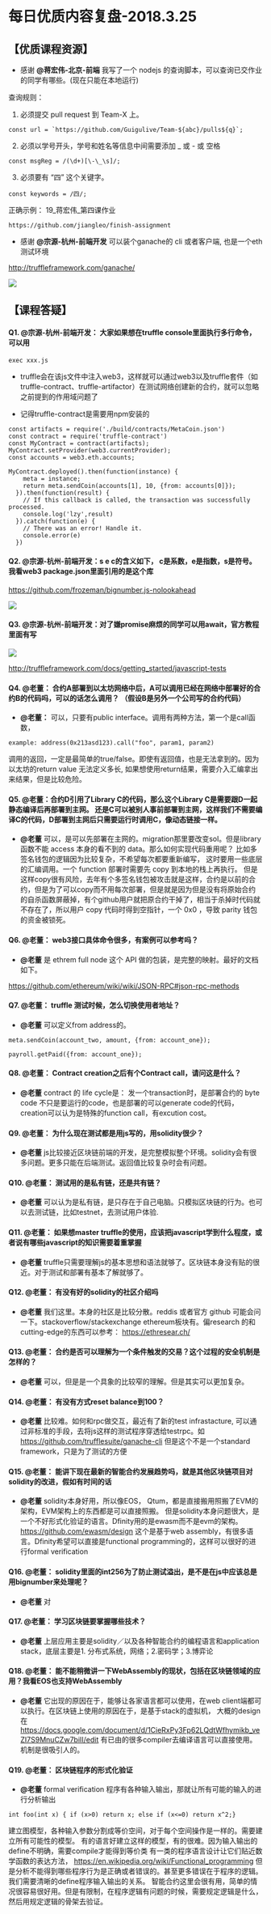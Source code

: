 # 每日优质内容复盘-2018.3.25

## 【优质课程资源】

- 感谢 **@蒋宏伟-北京-前端** 我写了一个 nodejs 的查询脚本，可以查询已交作业的同学有哪些。(现在只能在本地运行)

查询规则：

1.  必须提交 pull request 到 Team-X 上。
```
const url = `https://github.com/Guigulive/Team-${abc}/pulls${q}`;
```
2.  必须以学号开头，学号和姓名等信息中间需要添加 _ 或 - 或 空格
```
const msgReg = /(\d+)[\-\_\s]/;
```
3.  必须要有 “四” 这个关键字。
```
const keywords = /四/;
```
正确示例： 19_蒋宏伟_第四课作业
```
https://github.com/jiangleo/finish-assignment
```

- 感谢 **@宗源-杭州-前端开发**  可以装个ganache的 cli 或者客户端, 也是一个eth测试环境

http://truffleframework.com/ganache/

![](images/2018.3.25_Q2.png)

## 【课程答疑】

#### Q1. @宗源-杭州-前端开发： 大家如果想在truffle console里面执行多行命令，可以用 
```
exec xxx.js
```

- truffle会在该js文件中注入web3，这样就可以通过web3以及truffle套件（如truffle-contract、truffle-artifactor）在测试网络创建新的合约，就可以忽略之前提到的作用域问题了

- 记得truffle-contract是需要用npm安装的
```
const artifacts = require('./build/contracts/MetaCoin.json')
const contract = require('truffle-contract')
const MyContract = contract(artifacts);
MyContract.setProvider(web3.currentProvider);
const accounts = web3.eth.accounts;

MyContract.deployed().then(function(instance) {
    meta = instance;
    return meta.sendCoin(accounts[1], 10, {from: accounts[0]});
  }).then(function(result) {
    // If this callback is called, the transaction was successfully processed.
    console.log('lzy',result)
  }).catch(function(e) {
    // There was an error! Handle it.
    console.error(e)
  })
```

#### Q2. @宗源-杭州-前端开发：s e c的含义如下， c是系数，e是指数，s是符号。 我看web3 package.json里面引用的是这个库
https://github.com/frozeman/bignumber.js-nolookahead

![](images/2018.3.25_Q3.png)

#### Q3. @宗源-杭州-前端开发：对了嫌promise麻烦的同学可以用await，官方教程里面有写

![](images/2018.3.25_Q4.png)

http://truffleframework.com/docs/getting_started/javascript-tests

#### Q4. @老董： 合约A部署到以太坊网络中后，A可以调用已经在网络中部署好的合约B的代码吗，可以的话怎么调用？ （假设B是另外一个公司写的合约代码）

- **@老董：** 可以，只要有public interface。调用有两种方法，第一个是call函数，
```
example: address(0x213asd123).call("foo", param1, param2)
```
调用的返回，一定是最简单的true/false。即使有返回值，也是无法拿到的。因为以太坊的return value 无法定义多长, 如果想使用return结果，需要介入汇编拿出来结果，但是比较危险。

#### Q5. @老董：合约D引用了Library C的代码，那么这个Library C是需要跟D一起静态编译后再部署到主网。 还是C可以被别人事前部署到主网，这样我们不需要编译C的代码，D部署到主网后只需要运行时调用C，像动态链接一样。

- **@老董** 可以，是可以先部署在主网的。migration那里要改变sol。但是library 函数不能 access 本身的看不到的 data。那么如何实现代码重用呢？ 比如多签名钱包的逻辑因为比较复杂，不希望每次都要重新编写， 这时要用一些底层的汇编调用。一个 function 部署时需要先 copy 到本地的栈上再执行。  但是这样copy很有风险，去年有个多签名钱包被攻击就是这样，合约是以前的合约，但是为了可以copy而不用每次部署，但是就是因为但是没有将原始合约的自杀函数屏蔽掉，有个github用户就把原合约干掉了，相当于杀掉时代码就不存在了，所以用户 copy 代码时得到空指针，一个 0x0 ，导致 parity 钱包的资金被锁死。

#### Q6. @老董： web3接口具体命令很多，有案例可以参考吗？
- **@老董** 是 ethrem full node 这个 API 做的包装，是完整的映射。最好的文档如下。 

https://github.com/ethereum/wiki/wiki/JSON-RPC#json-rpc-methods

#### Q7. @老董： truffle 测试时候，怎么切换使用者地址？

- **@老董** 可以定义from address的。
```
meta.sendCoin(account_two, amount, {from: account_one});
```
```
payroll.getPaid({from: account_one});
```

#### Q8. @老董： Contract creation之后有个Contract call，请问这是什么？
- **@老董** contract 的 life cycle是： 发一个transaction时，是部署合约的 byte code 不只是要运行的code，也是部署的可以generate code的代码，creation可以认为是特殊的function call，有excution cost。

#### Q9. @老董： 为什么现在测试都是用js写的，用solidity很少？
- **@老董** js比较接近区块链前端的开发，是完整模拟整个环境。solidity会有很多问题。更多只能在后端测试。返回值比较复杂时会有问题。


#### Q10. @老董： 测试用的是私有链，还是共有链？
- **@老董** 可以认为是私有链，是只存在于自己电脑。只模拟区块链的行为。也可以去测试链，比如testnet，去测试用户体验.

#### Q11. @老董： 如果想master truffle的使用，应该把javascript学到什么程度，或者说有哪些javascript的知识需要着重掌握
- **@老董** truffle只需要理解js的基本思想和语法就够了。区块链本身没有贴的很近。对于测试和部署有基本了解就够了。


#### Q12. @老董： 有没有好的solidity的社区介绍吗
- **@老董** 我们这里。本身的社区是比较分散。reddis 或者官方 github 可能会问一下。stackoverflow/stackexchange ethereum板块有。偏research
的和cutting-edge的东西可以参考： https://ethresear.ch/


#### Q13. @老董： 合约是否可以理解为一个条件触发的交易？这个过程的安全机制是怎样的？
- **@老董** 可以，但是是一个具象的比较窄的理解。但是其实可以更加复杂。


#### Q14. @老董： 有没有方式reset balance到100？
- **@老董** 比较难。如何和rpc做交互，最近有了新的test infrastacture, 可以通过非标准的手段，去将js这样的测试程序穿透给testrpc。如
https://github.com/trufflesuite/ganache-cli
但是这个不是一个standard framework，只是为了测试的方便

#### Q15. @老董： 能讲下现在最新的智能合约发展趋势吗，就是其他区块链项目对solidity的改进，假如有时间的话
- **@老董** solidity本身好用，所以像EOS， Qtum，都是直接搬用照搬了EVM的架构，EVM架构上的东西都是可以直接照搬。 但是solidity本身问题很大，是一个不好形式化验证的语言。Dfinity用的是ewasm而不是evm的架构。
https://github.com/ewasm/design
这个是基于web assembly，有很多语言。Dfinity希望可以直接是functional programming的，这样可以很好的进行formal 
verification


#### Q16. @老董： solidity里面的int256为了防止测试溢出，是不是在js中应该总是用bignumber来处理呢？
- **@老董** 对


#### Q17. @老董： 学习区块链要掌握哪些技术？
- **@老董** 上层应用主要是solidity／以及各种智能合约的编程语言和application stack，底层主要是1. 分布式系统，网络；2.密码学；3.博弈论


#### Q18. @老董： 能不能稍微讲一下WebAssembly的现状，包括在区块链领域的应用？我看EOS也支持WebAssembly
- **@老董** 它出现的原因在于，能够让各家语言都可以使用，在web client端都可以执行。在区块链上使用的原因在于，是基于stack的虚拟机，
大概的design在
https://docs.google.com/document/d/1CieRxPy3Fp62LQdtWfhymikb_veZI7S9MnuCZw7biII/edit
有已由的很多compiler去编译语言可以直接使用。机制是很吸引人的。


#### Q19. @老董： 区块链程序的形式化验证
- **@老董** formal verification
程序有各种输入输出，那就让所有可能的输入的进行分析输出
```
int foo(int x) { if (x>0) return x; else if (x<=0) return x^2;}
```
建立图模型，各种输入参数分割成等价空间，对于每个空间操作是一样的。需要建立所有可能性的模型。
有的语言好建立这样的模型，有的很难。因为输入输出的define不明确，需要compile才能得到等价类
有一类的程序语言设计让它们贴近数学函数的表达方法，
https://en.wikipedia.org/wiki/Functional_programming
但是分析不能得到哪些程序行为是正确或者错误的。甚至更多错误在于程序的逻辑。我们需要清晰的define程序输入输出的关系。
智能合约这里会很有用，简单的情况很容易很好用。但是有限制，在程序逻辑有问题的时候，需要规定逻辑是什么，然后用规定逻辑的骨架去验证。
